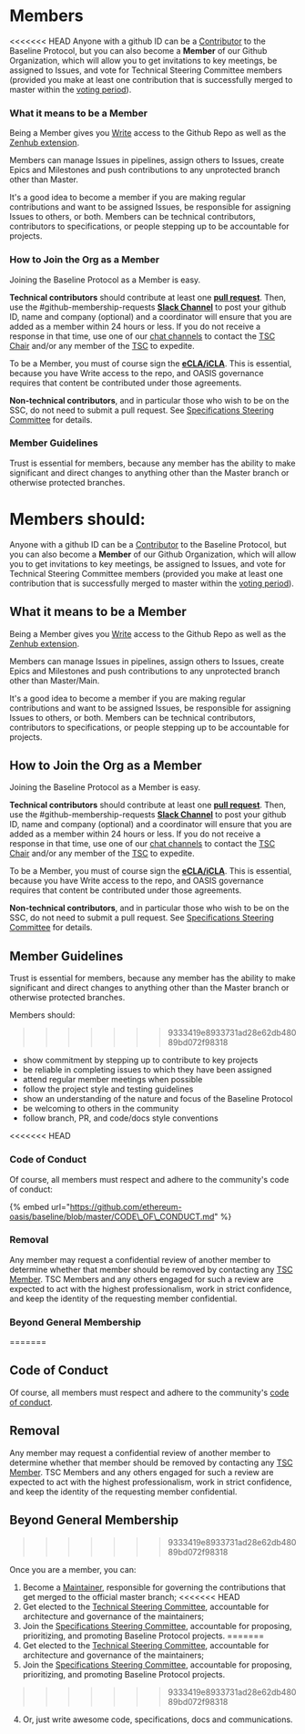 # Members

<<<<<<< HEAD
Anyone with a github ID can be a [Contributor](contributors.md) to the Baseline Protocol, but you can also become a **Member** of our Github Organization, which will allow you to get invitations to key meetings, be assigned to Issues, and vote for Technical Steering Committee members \(provided you make at least one contribution that is successfully merged to master within the [voting period](governance.md#steady-state-periods)\). 

### What it means to be a Member

Being a Member gives you [Write](https://help.github.com/en/github/setting-up-and-managing-organizations-and-teams/repository-permission-levels-for-an-organization) access to the Github Repo as well as the [Zenhub extension](https://help.zenhub.com/support/solutions/articles/43000037261-github-permissions-and-access-in-zenhub).

Members can manage Issues in pipelines, assign others to Issues, create Epics and Milestones and push contributions to any unprotected branch other than Master.

It's a good idea to become a member if you are making regular contributions and want to be assigned Issues, be responsible for assigning Issues to others, or both. Members can be technical contributors, contributors to specifications, or people stepping up to be accountable for projects. 

### How to Join the Org as a Member

Joining the Baseline Protocol as a Member is easy. 

**Technical contributors** should contribute at least one [**pull request**](contributors.md#submitting-a-pull-request). Then, use the \#github-membership-requests [**Slack Channel**](https://ethereum-baseline.slack.com/archives/C011XCW8T3Q) to post your github ID, name and company \(optional\) and a coordinator will ensure that you are added as a member within 24 hours or less. If you do not receive a response in that time, use one of our [chat channels](community.md#slack-discourse-telegram) to contact the [TSC Chair](community-leaders.md#your-provisional-chair) and/or any member of the [TSC](community-leaders.md#your-technical-steering-committee) to expedite.

To be a Member, you must of course sign the [**eCLA/iCLA**](contributors.md#ecla-and-icla). This is essential, because you have Write access to the repo, and OASIS governance requires that content be contributed under those agreements.

**Non-technical contributors**, and in particular those who wish to be on the SSC, do not need to submit a pull request. See [Specifications Steering Committee](ssc.md) for details.

### Member Guidelines

Trust is essential for members, because any member has the ability to make significant and direct changes to anything other than the Master branch or otherwise protected branches.  

Members should: 
=======
Anyone with a github ID can be a [Contributor](contributors.md) to the Baseline Protocol, but you can also become a **Member** of our Github Organization, which will allow you to get invitations to key meetings, be assigned to Issues, and vote for Technical Steering Committee members \(provided you make at least one contribution that is successfully merged to master within the [voting period](governance.md#steady-state-periods)\).

## What it means to be a Member <a id="what-it-means-to-be-a-member"></a>

Being a Member gives you [Write](https://help.github.com/en/github/setting-up-and-managing-organizations-and-teams/repository-permission-levels-for-an-organization) access to the Github Repo as well as the [Zenhub extension](https://help.zenhub.com/support/solutions/articles/43000037261-github-permissions-and-access-in-zenhub).

Members can manage Issues in pipelines, assign others to Issues, create Epics and Milestones and push contributions to any unprotected branch other than Master/Main.

It's a good idea to become a member if you are making regular contributions and want to be assigned Issues, be responsible for assigning Issues to others, or both. Members can be technical contributors, contributors to specifications, or people stepping up to be accountable for projects.

## How to Join the Org as a Member <a id="how-to-join-the-org-as-a-member"></a>

Joining the Baseline Protocol as a Member is easy.

**Technical contributors** should contribute at least one [**pull request**](contributors.md#submitting-a-pull-request). Then, use the \#github-membership-requests [**Slack Channel**](https://ethereum-baseline.slack.com/archives/C011XCW8T3Q) to post your github ID, name and company \(optional\) and a coordinator will ensure that you are added as a member within 24 hours or less. If you do not receive a response in that time, use one of our [chat channels](open-source-community.md#slack-discourse-telegram) to contact the [TSC Chair](community-leaders.md#your-provisional-chair) and/or any member of the [TSC](community-leaders.md#your-technical-steering-committee) to expedite.

To be a Member, you must of course sign the [**eCLA/iCLA**](contributors.md#ecla-and-icla). This is essential, because you have Write access to the repo, and OASIS governance requires that content be contributed under those agreements.

**Non-technical contributors**, and in particular those who wish to be on the SSC, do not need to submit a pull request. See [Specifications Steering Committee](specifications-steering-committee.md) for details.

## Member Guidelines <a id="member-guidelines"></a>

Trust is essential for members, because any member has the ability to make significant and direct changes to anything other than the Master branch or otherwise protected branches.

Members should:
>>>>>>> 9333419e8933731ad28e62db48089bd072f98318

* show commitment by stepping up to contribute to key projects
* be reliable in completing issues to which they have been assigned
* attend regular member meetings when possible
* follow the project style and testing guidelines
* show an understanding of the nature and focus of the Baseline Protocol
* be welcoming to others in the community
* follow branch, PR, and code/docs style conventions

<<<<<<< HEAD
### Code of Conduct

Of course, all members must respect and adhere to the community's code of conduct: 

{% embed url="https://github.com/ethereum-oasis/baseline/blob/master/CODE\_OF\_CONDUCT.md" %}

### Removal

Any member may request a confidential review of another member to determine whether that member should be removed by contacting any [TSC Member](community-leaders.md#your-technical-steering-committee). TSC Members and any others engaged for such a review are expected to act with the highest professionalism, work in strict confidence, and keep the identity of the requesting member confidential.

### Beyond General Membership
=======
## Code of Conduct <a id="code-of-conduct"></a>

Of course, all members must respect and adhere to the community's [code of conduct](https://github.com/ethereum-oasis/baseline/blob/master/CODE_OF_CONDUCT.md).

## Removal <a id="removal"></a>

Any member may request a confidential review of another member to determine whether that member should be removed by contacting any [TSC Member](community-leaders.md#your-technical-steering-committee). TSC Members and any others engaged for such a review are expected to act with the highest professionalism, work in strict confidence, and keep the identity of the requesting member confidential.

## Beyond General Membership <a id="beyond-general-membership"></a>
>>>>>>> 9333419e8933731ad28e62db48089bd072f98318

Once you are a member, you can:

1. Become a [Maintainer](maintainers.md), responsible for governing the contributions that get merged to the official master branch;
<<<<<<< HEAD
2. Get elected to the [Technical Steering Committee](tsc.md), accountable for architecture and governance of the maintainers;
3. Join the [Specifications Steering Committee](ssc.md), accountable for proposing, prioritizing, and promoting Baseline Protocol projects.
=======
2. Get elected to the [Technical Steering Committee](technical-steering-committee.md), accountable for architecture and governance of the maintainers;
3. Join the [Specifications Steering Committee](specifications-steering-committee.md), accountable for proposing, prioritizing, and promoting Baseline Protocol projects.
>>>>>>> 9333419e8933731ad28e62db48089bd072f98318
4. Or, just write awesome code, specifications, docs and communications.

